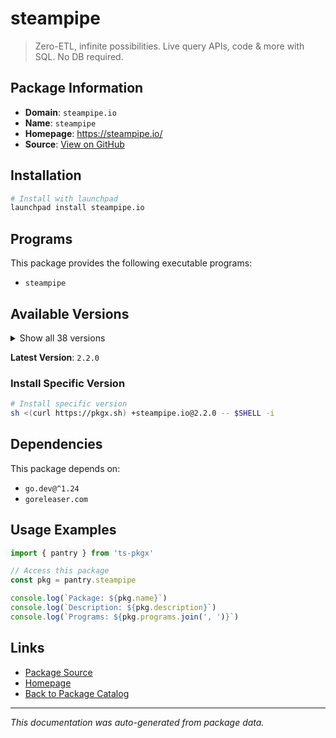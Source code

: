 # steampipe

> Zero-ETL, infinite possibilities. Live query APIs, code & more with SQL. No DB required.

## Package Information

- **Domain**: `steampipe.io`
- **Name**: `steampipe`
- **Homepage**: https://steampipe.io/
- **Source**: [View on GitHub](https://github.com/pkgxdev/pantry/tree/main/projects/steampipe.io/package.yml)

## Installation

```bash
# Install with launchpad
launchpad install steampipe.io
```

## Programs

This package provides the following executable programs:

- `steampipe`

## Available Versions

<details>
<summary>Show all 38 versions</summary>

- `2.2.0`, `2.1.0`, `2.0.1`, `2.0.0`, `1.2.0`
- `1.1.4`, `1.1.3`, `1.1.2`, `1.1.1`, `1.1.0`
- `1.0.3`, `1.0.2`, `1.0.1`, `1.0.0`, `0.24.2`
- `0.24.1`, `0.24.0`, `0.23.5`, `0.23.4`, `0.23.3`
- `0.23.2`, `0.23.1`, `0.23.0`, `0.22.2`, `0.22.1`
- `0.22.0`, `0.21.8`, `0.21.7`, `0.21.6`, `0.21.5`
- `0.21.4`, `0.21.3`, `0.21.2`, `0.21.1`, `0.21.0`
- `0.20.12`, `0.20.11`, `0.20.10`

</details>

**Latest Version**: `2.2.0`

### Install Specific Version

```bash
# Install specific version
sh <(curl https://pkgx.sh) +steampipe.io@2.2.0 -- $SHELL -i
```

## Dependencies

This package depends on:

- `go.dev@^1.24`
- `goreleaser.com`

## Usage Examples

```typescript
import { pantry } from 'ts-pkgx'

// Access this package
const pkg = pantry.steampipe

console.log(`Package: ${pkg.name}`)
console.log(`Description: ${pkg.description}`)
console.log(`Programs: ${pkg.programs.join(', ')}`)
```

## Links

- [Package Source](https://github.com/pkgxdev/pantry/tree/main/projects/steampipe.io/package.yml)
- [Homepage](https://steampipe.io/)
- [Back to Package Catalog](../../package-catalog.md)

---

*This documentation was auto-generated from package data.*
